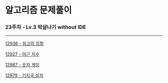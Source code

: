 # 알고리즘 문제풀이

### 23주차 - Lv.3 박살나기 without IDE

---

[12938 - 최고의 집합](https://school.programmers.co.kr/learn/courses/30/lessons/12938)

[12927 - 야근 지수](https://school.programmers.co.kr/learn/courses/30/lessons/12927)

[12987 - 숫자 게임](https://school.programmers.co.kr/learn/courses/30/lessons/12987)

[12979 - 기지국 설치](https://school.programmers.co.kr/learn/courses/30/lessons/12979)
